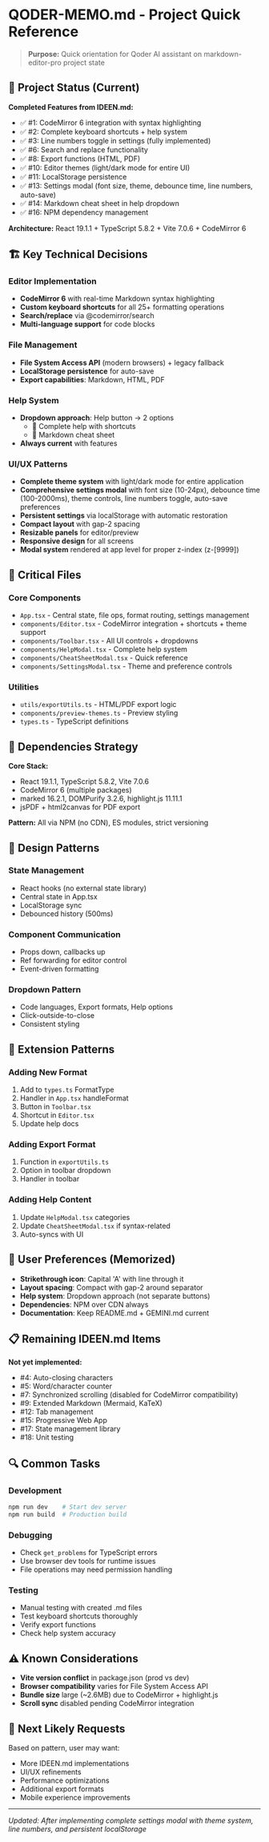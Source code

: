 # QODER-MEMO.md - Project Quick Reference

> **Purpose:** Quick orientation for Qoder AI assistant on markdown-editor-pro project state

## 🎯 Project Status (Current)

**Completed Features from IDEEN.md:**
- ✅ #1: CodeMirror 6 integration with syntax highlighting
- ✅ #2: Complete keyboard shortcuts + help system
- ✅ #3: Line numbers toggle in settings (fully implemented)
- ✅ #6: Search and replace functionality
- ✅ #8: Export functions (HTML, PDF)
- ✅ #10: Editor themes (light/dark mode for entire UI)
- ✅ #11: LocalStorage persistence
- ✅ #13: Settings modal (font size, theme, debounce time, line numbers, auto-save)
- ✅ #14: Markdown cheat sheet in help dropdown
- ✅ #16: NPM dependency management

**Architecture:** React 19.1.1 + TypeScript 5.8.2 + Vite 7.0.6 + CodeMirror 6

## 🏗️ Key Technical Decisions

### Editor Implementation
- **CodeMirror 6** with real-time Markdown syntax highlighting
- **Custom keyboard shortcuts** for all 25+ formatting operations
- **Search/replace** via @codemirror/search
- **Multi-language support** for code blocks

### File Management
- **File System Access API** (modern browsers) + legacy fallback
- **LocalStorage persistence** for auto-save
- **Export capabilities**: Markdown, HTML, PDF

### Help System
- **Dropdown approach**: Help button → 2 options
  - 📖 Complete help with shortcuts
  - 📝 Markdown cheat sheet
- **Always current** with features

### UI/UX Patterns
- **Complete theme system** with light/dark mode for entire application
- **Comprehensive settings modal** with font size (10-24px), debounce time (100-2000ms), theme controls, line numbers toggle, auto-save preferences
- **Persistent settings** via localStorage with automatic restoration
- **Compact layout** with gap-2 spacing
- **Resizable panels** for editor/preview
- **Responsive design** for all screens
- **Modal system** rendered at app level for proper z-index (z-[9999])

## 📁 Critical Files

### Core Components
- `App.tsx` - Central state, file ops, format routing, settings management
- `components/Editor.tsx` - CodeMirror integration + shortcuts + theme support
- `components/Toolbar.tsx` - All UI controls + dropdowns
- `components/HelpModal.tsx` - Complete help system
- `components/CheatSheetModal.tsx` - Quick reference
- `components/SettingsModal.tsx` - Theme and preference controls

### Utilities
- `utils/exportUtils.ts` - HTML/PDF export logic
- `components/preview-themes.ts` - Preview styling
- `types.ts` - TypeScript definitions

## 🔧 Dependencies Strategy

**Core Stack:**
- React 19.1.1, TypeScript 5.8.2, Vite 7.0.6
- CodeMirror 6 (multiple packages)
- marked 16.2.1, DOMPurify 3.2.6, highlight.js 11.11.1
- jsPDF + html2canvas for PDF export

**Pattern:** All via NPM (no CDN), ES modules, strict versioning

## 🎨 Design Patterns

### State Management
- React hooks (no external state library)
- Central state in App.tsx
- LocalStorage sync
- Debounced history (500ms)

### Component Communication
- Props down, callbacks up
- Ref forwarding for editor control
- Event-driven formatting

### Dropdown Pattern
- Code languages, Export formats, Help options
- Click-outside-to-close
- Consistent styling

## 🚀 Extension Patterns

### Adding New Format
1. Add to `types.ts` FormatType
2. Handler in `App.tsx` handleFormat
3. Button in `Toolbar.tsx`
4. Shortcut in `Editor.tsx`
5. Update help docs

### Adding Export Format
1. Function in `exportUtils.ts`
2. Option in toolbar dropdown
3. Handler in toolbar

### Adding Help Content
1. Update `HelpModal.tsx` categories
2. Update `CheatSheetModal.tsx` if syntax-related
3. Auto-syncs with UI

## 🎯 User Preferences (Memorized)

- **Strikethrough icon**: Capital 'A' with line through it
- **Layout spacing**: Compact with gap-2 around separator
- **Help system**: Dropdown approach (not separate buttons)
- **Dependencies**: NPM over CDN always
- **Documentation**: Keep README.md + GEMINI.md current

## 📋 Remaining IDEEN.md Items

**Not yet implemented:**
- #4: Auto-closing characters
- #5: Word/character counter
- #7: Synchronized scrolling (disabled for CodeMirror compatibility)
- #9: Extended Markdown (Mermaid, KaTeX)
- #12: Tab management
- #15: Progressive Web App
- #17: State management library
- #18: Unit testing

## 🔍 Common Tasks

### Development
```bash
npm run dev    # Start dev server
npm run build  # Production build
```

### Debugging
- Check `get_problems` for TypeScript errors
- Use browser dev tools for runtime issues
- File operations may need permission handling

### Testing
- Manual testing with created .md files
- Test keyboard shortcuts thoroughly
- Verify export functions
- Check help system accuracy

## ⚠️ Known Considerations

- **Vite version conflict** in package.json (prod vs dev)
- **Browser compatibility** varies for File System Access API
- **Bundle size** large (~2.6MB) due to CodeMirror + highlight.js
- **Scroll sync** disabled pending CodeMirror integration

## 🎯 Next Likely Requests

Based on pattern, user may want:
- More IDEEN.md implementations
- UI/UX refinements
- Performance optimizations
- Additional export formats
- Mobile experience improvements

---
*Updated: After implementing complete settings modal with theme system, line numbers, and persistent localStorage*